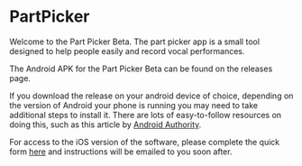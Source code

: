 # PartPicker

Welcome to the Part Picker Beta. The part picker app is a small tool designed to help people easily and record vocal performances.  

The Android APK for the Part Picker Beta can be found on the releases page.

If you download the release on your android device of choice, depending on the version of Android your phone is running you may need to take additional steps to install it. There are lots of easy-to-follow resources on doing this, such as this article by [Android Authority](https://www.androidauthority.com/how-to-install-apks-31494/).

For access to the iOS version of the software, please complete the quick form [here](https://forms.gle/wSs6ph66SJTYsYvM8) and instructions will be emailed to you soon after.
